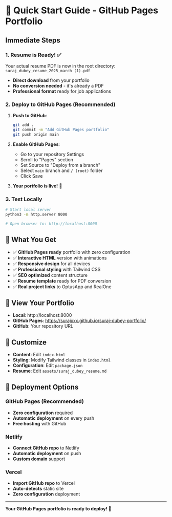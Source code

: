 # 🚀 Quick Start Guide - GitHub Pages Portfolio

## Immediate Steps

### 1. Resume is Ready! ✅
Your actual resume PDF is now in the root directory: `suraj_dubey_resume_2025_march (1).pdf`
- **Direct download** from your portfolio
- **No conversion needed** - it's already a PDF
- **Professional format** ready for job applications

### 2. Deploy to GitHub Pages (Recommended)
1. **Push to GitHub**:
   ```bash
   git add .
   git commit -m "Add GitHub Pages portfolio"
   git push origin main
   ```

2. **Enable GitHub Pages**:
   - Go to your repository Settings
   - Scroll to "Pages" section
   - Set Source to "Deploy from a branch"
   - Select `main` branch and `/ (root)` folder
   - Click Save

3. **Your portfolio is live!** 🎉

### 3. Test Locally
```bash
# Start local server
python3 -m http.server 8000

# Open browser to: http://localhost:8000
```

## 🎯 What You Get

- ✅ **GitHub Pages ready** portfolio with zero configuration
- ✅ **Interactive HTML** version with animations
- ✅ **Responsive design** for all devices
- ✅ **Professional styling** with Tailwind CSS
- ✅ **SEO optimized** content structure
- ✅ **Resume template** ready for PDF conversion
- ✅ **Real project links** to OptusApp and RealOne

## 📱 View Your Portfolio

- **Local**: http://localhost:8000
- **GitHub Pages**: https://surajxxx.github.io/suraj-dubey-portfolio/
- **GitHub**: Your repository URL

## 🔧 Customize

- **Content**: Edit `index.html`
- **Styling**: Modify Tailwind classes in `index.html`
- **Configuration**: Edit `package.json`
- **Resume**: Edit `assets/suraj_dubey_resume.md`

## 🚀 Deployment Options

### **GitHub Pages** (Recommended)
- **Zero configuration** required
- **Automatic deployment** on every push
- **Free hosting** with GitHub

### **Netlify**
- **Connect GitHub repo** to Netlify
- **Automatic deployment** on push
- **Custom domain** support

### **Vercel**
- **Import GitHub repo** to Vercel
- **Auto-detects** static site
- **Zero configuration** deployment

---

**Your GitHub Pages portfolio is ready to deploy! 🎊**
